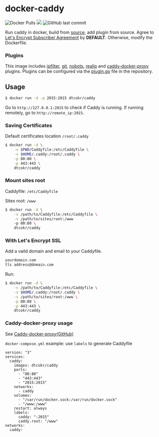 # docker-caddy
![Docker Pulls](https://img.shields.io/docker/pulls/dtcokr/caddy)
[![](https://images.microbadger.com/badges/image/dtcokr/caddy.svg)](https://microbadger.com/images/dtcokr/caddy "Get your own image badge on microbadger.com")
![GitHub last commit](https://img.shields.io/github/last-commit/dtcokr/docker-caddy)

Run caddy in docker, build from [source](https://github.com/caddyserver/caddy), add plugin from source. Agree to [Let's Encrypt Subscriber Agreement](https://letsencrypt.org/documents/2017.11.15-LE-SA-v1.2.pdf) by **DEFAULT**. Otherwise, modify the Dockerfile.

### Plugins
This image includes [ipfilter](https://caddyserver.com/docs/http.ipfilter), [git](https://caddyserver.com/docs/http.git), [nobots](https://caddyserver.com/docs/http.nobots), [realip](https://caddyserver.com/docs/http.realip) and [caddy-docker-proxy](https://github.com/lucaslorentz/caddy-docker-proxy) plugins.
Plugins can be configured via the [plugin.go](https://github.com/dtcokr/docker-caddy/blob/master/plugin.go) file in the repository.

## Usage
```sh
$ docker run -d -p 2015:2015 dtcokr/caddy
```
Go to `http://127.0.0.1:2015` to check if Caddy is running. If running remotely, go to `http://remote_ip:2015`. 

### Saving Certificates
Default certificates location `/root/.caddy`
```sh
$ docker run -d \
    -v $PWD/Caddyfile:/etc/Caddyfile \
    -v $HOME/.caddy:/root/.caddy \
    -p 80:80 \
    -p 443:443 \
    dtcokr/caddy
```

### Mount sites root
Caddyfile: `/etc/Caddyfile`

Sites root: `/www`

```sh
$ docker run -d \
    -v /path/to/Caddyfile:/etc/Caddyfile \
    -v /path/to/sites/root:/www
    -p 80:80 \
    dtcokr/caddy
```

### With Let's Encrypt SSL
Add a vaild domain and email to your Caddyfile.
```sh
yourdomain.com
tls address@domain.com
```
Run:
```sh
$ docker run -d \
    -v /path/to/Caddyfile:/etc/Caddyfile \
    -v $HOME/.caddy:/root/.caddy \
    -v /path/to/sites/root:/www \
    -p 80:80 \
    -p 443:443 \
    dtcokr/caddy
```
### Caddy-docker-proxy usage
See [Caddy-docker-proxy(GitHub)](https://github.com/lucaslorentz/caddy-docker-proxy)

`docker-compose.yml` example: 
use `labels` to generate Caddyfile

```
version: "3"
services:
  caddy:
    images: dtcokr/caddy
    ports:
      - "80:80"
      - "443:443"
      - "2015:2015"
    networks:
      - caddy
    volumes:
      - "/var/run/docker.sock:/var/run/docker.sock"
      - "/www:/www"
    restart: always
    labels:
      caddy: ":2015"
      caddy.root: "/www"
networks:
  caddy:
```

